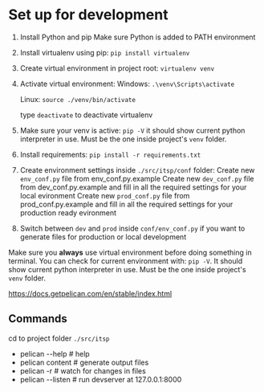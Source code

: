 Set up for development
=======

1. Install Python and pip
    Make sure Python is added to PATH environment

2. Install virtualenv using pip:
    `pip install virtualenv`

3. Create virtual environment in project root:
    `virtualenv venv`

4. Activate virtual environment:
    Windows:
    `.\venv\Scripts\activate`

    Linux:
    `source ./venv/bin/activate`

    type `deactivate` to deactivate virtualenv

5. Make sure your venv is active:
    `pip -V` it should show current python interpreter in use. Must be the one inside project's `venv` folder.

6. Install requirements:
    `pip install -r requirements.txt`

7. Create environment settings inside `./src/itsp/conf` folder:
    Create new `env_conf.py` file from env_conf.py.example
    Create new `dev_conf.py` file from dev_conf.py.example and fill in all the required settings for your local evironment
    Create new `prod_conf.py` file from prod_conf.py.example and fill in all the required settings for your production ready evironment

8. Switch between `dev` and `prod` inside `conf/env_conf.py` if you want to generate files for production or local development

Make sure you **always** use virtual environment before doing something in terminal.
You can check for current environment with: `pip -V`. It should show current python interpreter in use. Must be the one inside project's `venv` folder.

https://docs.getpelican.com/en/stable/index.html

Commands
------

cd to project folder `./src/itsp`

- pelican --help      # help
- pelican content     # generate output files
- pelican -r          # watch for changes in files
- pelican --listen    # run devserver at 127.0.0.1:8000
